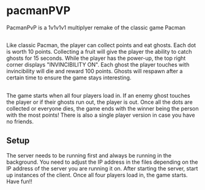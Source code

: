 # pacmanPVP
PacmanPvP is a 1v1v1v1 multiplyer remake of the classic game Pacman

##
Like classic Pacman, the player can collect points and eat ghosts. Each dot is worth 10 points. Collecting a fruit will give the player the ability to catch ghosts for 15 seconds. While the player has the power-up, the top right corner displays "INVINCIBILITY ON". Each ghost the player touches with invincibility will die and reward 100 points. Ghosts will respawn after a certain time to ensure the game stays interesting.
##
The game starts when all four players load in. If an enemy ghost touches the player or if their ghosts run out, the player is out. Once all the dots are collected or everyone dies, the game ends with the winner being the person with the most points! There is also a single player version in case you have no friends.

## Setup
The server needs to be running first and always be running in the background. You need to adjust the IP address in the files depending on the IP address of the server you are running it on. After starting the server, start up instances of the client. Once all four players load in, the game starts. Have fun!!
